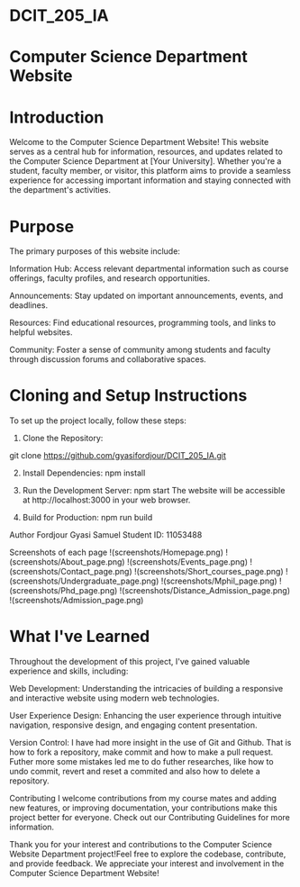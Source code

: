 # DCIT_205_IA


# Computer Science Department Website

# Introduction
Welcome to the Computer Science Department Website! This website serves as a central hub for information, resources, and updates related to the Computer Science Department at [Your University]. Whether you're a student, faculty member, or visitor, this platform aims to provide a seamless experience for accessing important information and staying connected with the department's activities.


# Purpose
The primary purposes of this website include:

Information Hub: Access relevant departmental information such as course offerings, faculty profiles, and research opportunities.

Announcements: Stay updated on important announcements, events, and deadlines.

Resources: Find educational resources, programming tools, and links to helpful websites.

Community: Foster a sense of community among students and faculty through discussion forums and collaborative spaces.

# Cloning and Setup Instructions
To set up the project locally, follow these steps:

1. Clone the Repository:

git clone https://github.com/gyasifordjour/DCIT_205_IA.git


2. Install Dependencies:
npm install

3. Run the Development Server:
npm start
The website will be accessible at http://localhost:3000 in your web browser.

4. Build for Production:
npm run build

Author
Fordjour Gyasi Samuel
Student ID: 11053488

Screenshots of each page
!(screenshots/Homepage.png)
!(screenshots/About_page.png)
!(screenshots/Events_page.png)
!(screenshots/Contact_page.png)
!(screenshots/Short_courses_page.png)
!(screenshots/Undergraduate_page.png)
!(screenshots/Mphil_page.png)
!(screenshots/Phd_page.png)
!(screenshots/Distance_Admission_page.png)
!(screenshots/Admission_page.png)


# What I've Learned
Throughout the development of this project, I've gained valuable experience and skills, including:

Web Development: Understanding the intricacies of building a responsive and interactive website using modern web technologies.

User Experience Design: Enhancing the user experience through intuitive navigation, responsive design, and engaging content presentation.

Version Control: I have had more insight in the use of Git and Github. That is how to fork a repository, make commit and how to make a pull request. Futher more some mistakes led me to do futher researches, like how to undo commit, revert and reset a commited and also how to delete a repository.

Contributing
I welcome contributions from my course mates and adding new features, or improving documentation, your contributions make this project better for everyone. Check out our Contributing Guidelines for more information.



Thank you for your interest and contributions to the Computer Science Website Department project!Feel free to explore the codebase, contribute, and provide feedback. We appreciate your interest and involvement in the Computer Science Department Website!




